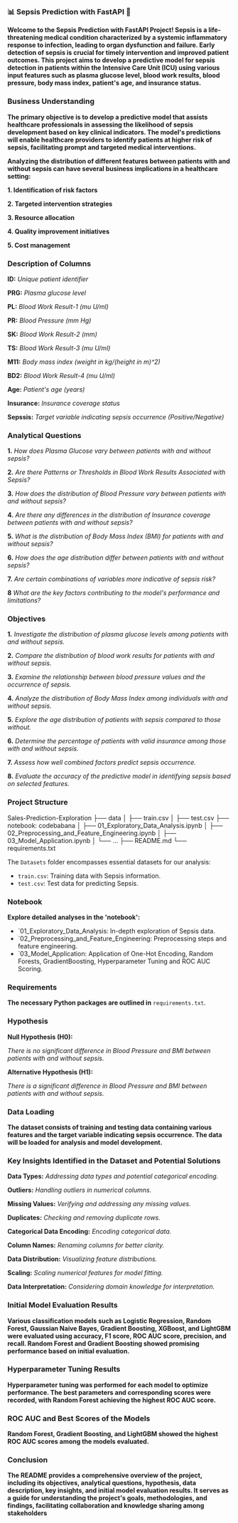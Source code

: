 ### **📊 Sepsis Prediction with FastAPI 🚀** ###

**Welcome to the Sepsis Prediction with FastAPI Project! Sepsis is a life-threatening medical condition characterized by a systemic inflammatory response to infection, leading to organ dysfunction and failure. Early detection of sepsis is crucial for timely intervention and improved patient outcomes. This project aims to develop a predictive model for sepsis detection in patients within the Intensive Care Unit (ICU) using various input features such as plasma glucose level, blood work results, blood pressure, body mass index, patient's age, and insurance status.**


### **Business Understanding** ###

**The primary objective is to develop a predictive model that assists healthcare professionals in assessing the likelihood of sepsis development based on key clinical indicators. The model's predictions will enable healthcare providers to identify patients at higher risk of sepsis, facilitating prompt and targeted medical interventions.**

**Analyzing the distribution of different features between patients with and without sepsis can have several business implications in a healthcare setting:**

**1. Identification of risk factors**

**2. Targeted intervention strategies**

**3. Resource allocation**

**4. Quality improvement initiatives**

**5. Cost management**


### **Description of Columns** ##

**ID:** *Unique patient identifier*

**PRG:** *Plasma glucose level*

**PL:** *Blood Work Result-1 (mu U/ml)*

**PR:** *Blood Pressure (mm Hg)*

**SK:** *Blood Work Result-2 (mm)*

**TS:** *Blood Work Result-3 (mu U/ml)*

**M11:** *Body mass index (weight in kg/(height in m)^2)*

**BD2:** *Blood Work Result-4 (mu U/ml)*

**Age:** *Patient's age (years)*

**Insurance:** *Insurance coverage status*

**Sepssis:** *Target variable indicating sepsis occurrence (Positive/Negative)*

### **Analytical Questions** ###

**1.** *How does Plasma Glucose vary between patients with and without sepsis?*

**2.** *Are there Patterns or Thresholds in Blood Work Results Associated with Sepsis?*

**3.** *How does the distribution of Blood Pressure vary between patients with and without sepsis?*

**4.** *Are there any differences in the distribution of Insurance coverage between patients with and without sepsis?*

**5.** *What is the distribution of Body Mass Index (BMI) for patients with and without sepsis?*

**6.** *How does the age distribution differ between patients with and without sepsis?*

**7.** *Are certain combinations of variables more indicative of sepsis risk?*

**8** *What are the key factors contributing to the model's performance and limitations?*

### **Objectives** ###

**1.** *Investigate the distribution of plasma glucose levels among patients with and without sepsis.*

**2.** *Compare the distribution of blood work results for patients with and without sepsis.*

**3.** *Examine the relationship between blood pressure values and the occurrence of sepsis.*

**4.** *Analyze the distribution of Body Mass Index among individuals with and without sepsis.*

**5.** *Explore the age distribution of patients with sepsis compared to those without.*

**6.** *Determine the percentage of patients with valid insurance among those with and without sepsis.*

**7.** *Assess how well combined factors predict sepsis occurrence.*

**8.** *Evaluate the accuracy of the predictive model in identifying sepsis based on selected features.*

### **Project Structure** ###

Sales-Prediction-Exploration
├── data
│ ├── train.csv
│ ├── test.csv
├── notebook: codebabana 
│ ├── 01_Exploratory_Data_Analysis.ipynb
│ ├── 02_Preprocessing_and_Feature_Engineering.ipynb
│ ├── 03_Model_Application.ipynb
│ └── ...
├── README.md
└── requirements.txt

The `Datasets` folder encompasses essential datasets for our analysis:
- `train.csv`: Training data with Sepsis information.
- `test.csv`: Test data for predicting Sepsis.


### **Notebook** ###

**Explore detailed analyses in the 'notebook':**

- `01_Exploratory_Data_Analysis: In-depth exploration of Sepsis data.
- `02_Preprocessing_and_Feature_Engineering: Preprocessing steps and feature engineering.
- `03_Model_Application: Application of One-Hot Encoding, Random Forests, GradientBoosting, Hyperparameter Tuning and ROC AUC Scoring.


### **Requirements** ###

**The necessary Python packages are outlined in** `requirements.txt`.

### **Hypothesis** ###

**Null Hypothesis (H0):**

*There is no significant difference in Blood Pressure and BMI between patients with and without sepsis.*

**Alternative Hypothesis (H1):**

*There is a significant difference in Blood Pressure and BMI between patients with and without sepsis.*

### **Data Loading** ###

**The dataset consists of training and testing data containing various features and the target variable indicating sepsis occurrence. The data will be loaded for analysis and model development.**

### **Key Insights Identified in the Dataset and Potential Solutions** ###

**Data Types:** *Addressing data types and potential categorical encoding.*

**Outliers:** *Handling outliers in numerical columns.*

**Missing Values:** *Verifying and addressing any missing values.*

**Duplicates:** *Checking and removing duplicate rows.*

**Categorical Data Encoding:** *Encoding categorical data.*

**Column Names:** *Renaming columns for better clarity.*

**Data Distribution:** *Visualizing feature distributions.*

**Scaling:** *Scaling numerical features for model fitting.*

**Data Interpretation:** *Considering domain knowledge for interpretation.*

### **Initial Model Evaluation Results** ###

**Various classification models such as Logistic Regression, Random Forest, Gaussian Naive Bayes, Gradient Boosting, XGBoost, and LightGBM were evaluated using accuracy, F1 score, ROC AUC score, precision, and recall. Random Forest and Gradient Boosting showed promising performance based on initial evaluation.**

### **Hyperparameter Tuning Results** ###

**Hyperparameter tuning was performed for each model to optimize performance. The best parameters and corresponding scores were recorded, with Random Forest achieving the highest ROC AUC score.**

### **ROC AUC and Best Scores of the Models** ###

**Random Forest, Gradient Boosting, and LightGBM showed the highest ROC AUC scores among the models evaluated.**

### **Conclusion** ###

**The README provides a comprehensive overview of the project, including its objectives, analytical questions, hypothesis, data description, key insights, and initial model evaluation results. It serves as a guide for understanding the project's goals, methodologies, and findings, facilitating collaboration and knowledge sharing among stakeholders**
